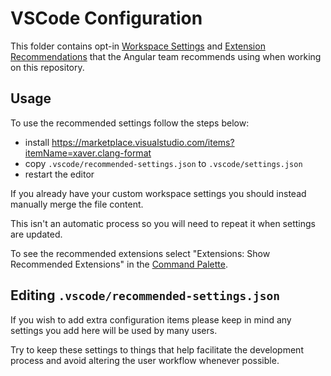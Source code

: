 # VSCode Configuration

This folder contains opt-in [Workspace Settings](https://code.visualstudio.com/docs/getstarted/settings) and [Extension Recommendations](https://code.visualstudio.com/docs/editor/extension-gallery#_workspace-recommended-extensions) that the Angular team recommends using when working on this repository.

## Usage

To use the recommended settings follow the steps below:

- install <https://marketplace.visualstudio.com/items?itemName=xaver.clang-format>
- copy `.vscode/recommended-settings.json` to `.vscode/settings.json`
- restart the editor

If you already have your custom workspace settings you should instead manually merge the file content.

This isn't an automatic process so you will need to repeat it when settings are updated.

To see the recommended extensions select "Extensions: Show Recommended Extensions" in the [Command Palette](https://code.visualstudio.com/docs/getstarted/userinterface#_command-palette).

## Editing `.vscode/recommended-settings.json`

If you wish to add extra configuration items please keep in mind any settings you add here will be used by many users.

Try to keep these settings to things that help facilitate the development process and avoid altering the user workflow whenever possible.
